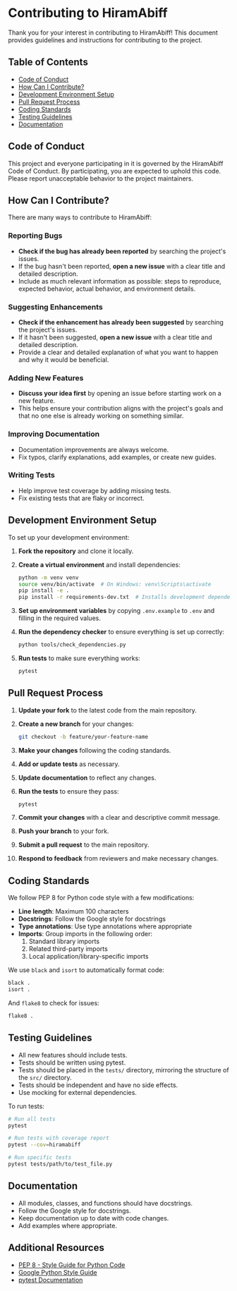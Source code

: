 # Contributing to HiramAbiff

Thank you for your interest in contributing to HiramAbiff! This document provides guidelines and instructions for contributing to the project.

## Table of Contents

- [Code of Conduct](#code-of-conduct)
- [How Can I Contribute?](#how-can-i-contribute)
- [Development Environment Setup](#development-environment-setup)
- [Pull Request Process](#pull-request-process)
- [Coding Standards](#coding-standards)
- [Testing Guidelines](#testing-guidelines)
- [Documentation](#documentation)

## Code of Conduct

This project and everyone participating in it is governed by the HiramAbiff Code of Conduct. By participating, you are expected to uphold this code. Please report unacceptable behavior to the project maintainers.

## How Can I Contribute?

There are many ways to contribute to HiramAbiff:

### Reporting Bugs

- **Check if the bug has already been reported** by searching the project's issues.
- If the bug hasn't been reported, **open a new issue** with a clear title and detailed description.
- Include as much relevant information as possible: steps to reproduce, expected behavior, actual behavior, and environment details.

### Suggesting Enhancements

- **Check if the enhancement has already been suggested** by searching the project's issues.
- If it hasn't been suggested, **open a new issue** with a clear title and detailed description.
- Provide a clear and detailed explanation of what you want to happen and why it would be beneficial.

### Adding New Features

- **Discuss your idea first** by opening an issue before starting work on a new feature.
- This helps ensure your contribution aligns with the project's goals and that no one else is already working on something similar.

### Improving Documentation

- Documentation improvements are always welcome.
- Fix typos, clarify explanations, add examples, or create new guides.

### Writing Tests

- Help improve test coverage by adding missing tests.
- Fix existing tests that are flaky or incorrect.

## Development Environment Setup

To set up your development environment:

1. **Fork the repository** and clone it locally.

2. **Create a virtual environment** and install dependencies:
   ```bash
   python -m venv venv
   source venv/bin/activate  # On Windows: venv\Scripts\activate
   pip install -e .
   pip install -r requirements-dev.txt  # Installs development dependencies
   ```

3. **Set up environment variables** by copying `.env.example` to `.env` and filling in the required values.

4. **Run the dependency checker** to ensure everything is set up correctly:
   ```bash
   python tools/check_dependencies.py
   ```

5. **Run tests** to make sure everything works:
   ```bash
   pytest
   ```

## Pull Request Process

1. **Update your fork** to the latest code from the main repository.

2. **Create a new branch** for your changes:
   ```bash
   git checkout -b feature/your-feature-name
   ```

3. **Make your changes** following the coding standards.

4. **Add or update tests** as necessary.

5. **Update documentation** to reflect any changes.

6. **Run the tests** to ensure they pass:
   ```bash
   pytest
   ```

7. **Commit your changes** with a clear and descriptive commit message.

8. **Push your branch** to your fork.

9. **Submit a pull request** to the main repository.

10. **Respond to feedback** from reviewers and make necessary changes.

## Coding Standards

We follow PEP 8 for Python code style with a few modifications:

- **Line length**: Maximum 100 characters
- **Docstrings**: Follow the Google style for docstrings
- **Type annotations**: Use type annotations where appropriate
- **Imports**: Group imports in the following order:
  1. Standard library imports
  2. Related third-party imports
  3. Local application/library-specific imports

We use `black` and `isort` to automatically format code:

```bash
black .
isort .
```

And `flake8` to check for issues:

```bash
flake8 .
```

## Testing Guidelines

- All new features should include tests.
- Tests should be written using pytest.
- Tests should be placed in the `tests/` directory, mirroring the structure of the `src/` directory.
- Tests should be independent and have no side effects.
- Use mocking for external dependencies.

To run tests:

```bash
# Run all tests
pytest

# Run tests with coverage report
pytest --cov=hiramabiff

# Run specific tests
pytest tests/path/to/test_file.py
```

## Documentation

- All modules, classes, and functions should have docstrings.
- Follow the Google style for docstrings.
- Keep documentation up to date with code changes.
- Add examples where appropriate.

## Additional Resources

- [PEP 8 - Style Guide for Python Code](https://www.python.org/dev/peps/pep-0008/)
- [Google Python Style Guide](https://google.github.io/styleguide/pyguide.html)
- [pytest Documentation](https://docs.pytest.org/) 